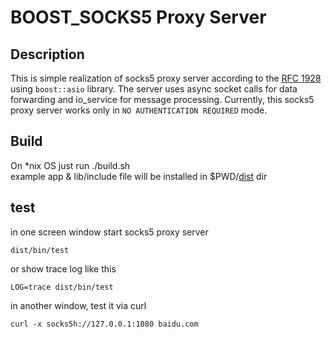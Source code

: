 # BOOST_SOCKS5 Proxy Server

## Description

This is simple realization of socks5 proxy server according to the [RFC 1928](https://www.ietf.org/rfc/rfc1928.txt) using `boost::asio` library. The server uses async socket calls for data forwarding and io_service for message processing. Currently, this socks5 proxy server works only in `NO AUTHENTICATION REQUIRED` mode.

## Build

On *nix OS just run ./build.sh   
example app & lib/include file will be installed in $PWD/<u>dist</u> dir

## test

in one screen window start socks5 proxy server

    dist/bin/test

or show trace log like this

    LOG=trace dist/bin/test

in another window, test it via curl

    curl -x socks5h://127.0.0.1:1080 baidu.com


